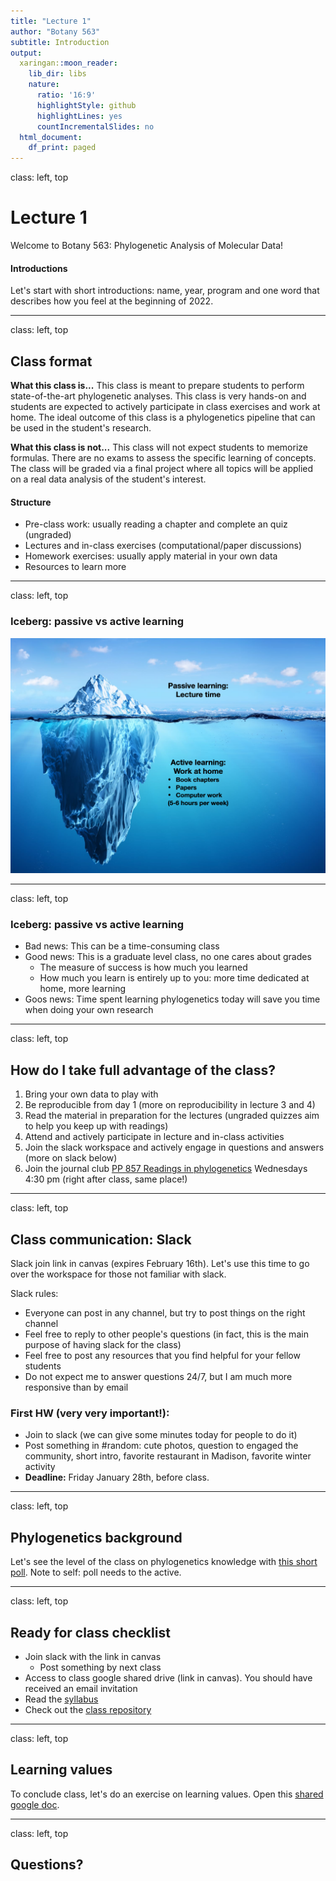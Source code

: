```yaml
---
title: "Lecture 1"
author: "Botany 563"
subtitle: Introduction
output:
  xaringan::moon_reader:
    lib_dir: libs
    nature:
      ratio: '16:9'
      highlightStyle: github
      highlightLines: yes
      countIncrementalSlides: no
  html_document:
    df_print: paged
---
```

class: left, top

# Lecture 1

Welcome to Botany 563: Phylogenetic Analysis of Molecular Data!

#### Introductions
Let's start with short introductions: name, year, program and one word that describes how you feel at the beginning of 2022.

---
class: left, top

## Class format

**What this class is...**
This class is meant to prepare students to perform state-of-the-art phylogenetic analyses. This class is very hands-on and students are expected to actively participate in class exercises and work at home. The ideal outcome of this class is a phylogenetics pipeline that can be used in the student's research.

**What this class is not...**
This class will not expect students to memorize formulas. There are no exams to assess the specific learning of concepts. The class will be graded via a final project where all topics will be applied on a real data analysis of the student's interest.


#### Structure
- Pre-class work: usually reading a chapter and complete an quiz (ungraded)
- Lectures and in-class exercises (computational/paper discussions)
- Homework exercises: usually apply material in your own data
- Resources to learn more

---
class: left, top

### Iceberg: passive vs active learning

<div style="text-align:center"><img src="../assets/pics/iceberg.png" width="700"/></div>

---
class: left, top

### Iceberg: passive vs active learning

- Bad news: This can be a time-consuming class
- Good news: This is a graduate level class, no one cares about grades
  - The measure of success is how much you learned
  - How much you learn is entirely up to you: more time dedicated at home, more learning
- Goos news: Time spent learning phylogenetics today will save you time when doing your own research

---
class: left, top

## How do I take full advantage of the class?

1. Bring your own data to play with
2. Be reproducible from day 1 (more on reproducibility in lecture 3 and 4)
3. Read the material in preparation for the lectures (ungraded quizzes aim to help you keep up with readings)
4. Attend and actively participate in lecture and in-class activities
5. Join the slack workspace and actively engage in questions and answers (more on slack below)
6. Join the journal club [PP 857 Readings in phylogenetics](https://github.com/crsl4/phylogenetics-class/tree/master/PP875) Wednesdays 4:30 pm (right after class, same place!)

---
class: left, top

## Class communication: Slack

Slack join link in canvas (expires February 16th). Let's use this time to go over the workspace for those not familiar with slack.

Slack rules:

- Everyone can post in any channel, but try to post things on the right channel
- Feel free to reply to other people's questions (in fact, this is the main purpose of having slack for the class)
- Feel free to post any resources that you find helpful for your fellow students
- Do not expect me to answer questions 24/7, but I am much more responsive than by email

### First HW (very very important!):
- Join to slack (we can give some minutes today for people to do it)
- Post something in #random: cute photos, question to engaged the community, short intro, favorite restaurant in Madison, favorite winter activity
- **Deadline:** Friday January 28th, before class.

---
class: left, top

## Phylogenetics background

Let's see the level of the class on phylogenetics knowledge with [this short poll](https://pollev.com/claudiasolis197). Note to self: poll needs to the active.

---
class: left, top

## Ready for class checklist

- Join slack with the link in canvas
  - Post something by next class
- Access to class google shared drive (link in canvas). You should have received an email invitation
- Read the [syllabus](https://github.com/crsl4/phylogenetics-class/blob/master/syllabus.md) 
- Check out the [class repository](https://github.com/crsl4/phylogenetics-class)


---
class: left, top

## Learning values

To conclude class, let's do an exercise on learning values. Open this [shared google doc](https://docs.google.com/presentation/d/1XITO1f8fuObnqJ--DGNSYkyJOOYiXzj39Tco7H7QzQI/edit?usp=sharing).


---
class: left, top

## Questions?